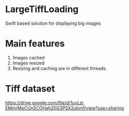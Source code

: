 # LargeTiffLoading
Swift based solution for displaying big images
# Main features
1. Images cached
2. Images resized
3. Resizing and caching are in different threads. 

# Tiff dataset

https://drive.google.com/file/d/1uvLd-EMmrMpCUn5COHah20G3PSX2ubmf/view?usp=sharing
